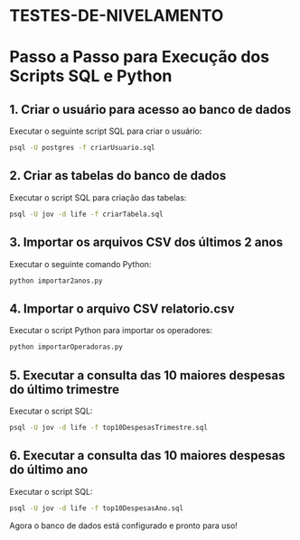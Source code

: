 # TESTES-DE-NIVELAMENTO
# Passo a Passo para Execução dos Scripts SQL e Python

## 1. Criar o usuário para acesso ao banco de dados
Executar o seguinte script SQL para criar o usuário:
```sh
psql -U postgres -f criarUsuario.sql
```

## 2. Criar as tabelas do banco de dados
Executar o script SQL para criação das tabelas:
```sh
psql -U jov -d life -f criarTabela.sql
```

## 3. Importar os arquivos CSV dos últimos 2 anos
Executar o seguinte comando Python:
```sh
python importar2anos.py
```

## 4. Importar o arquivo CSV relatorio.csv
Executar o script Python para importar os operadores:
```sh
python importarOperadoras.py
```

## 5. Executar a consulta das 10 maiores despesas do último trimestre
Executar o script SQL:
```sh
psql -U jov -d life -f top10DespesasTrimestre.sql
```

## 6. Executar a consulta das 10 maiores despesas do último ano
Executar o script SQL:
```sh
psql -U jov -d life -f top10DespesasAno.sql
```

Agora o banco de dados está configurado e pronto para uso!

